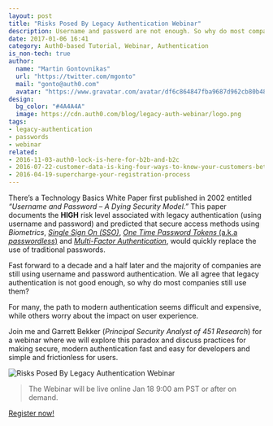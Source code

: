 ```yaml
---
layout: post
title: "Risks Posed By Legacy Authentication Webinar"
description: Username and password are not enough. So why do most companies still use them?
date: 2017-01-06 16:41
category: Auth0-based Tutorial, Webinar, Authentication
is_non-tech: true
author:
  name: "Martin Gontovnikas"
  url: "https://twitter.com/mgonto"
  mail: "gonto@auth0.com"
  avatar: "https://www.gravatar.com/avatar/df6c864847fba9687d962cb80b482764??s=60"
design:
  bg_color: "#4A4A4A"
  image: https://cdn.auth0.com/blog/legacy-auth-webinar/logo.png
tags:
- legacy-authentication
- passwords
- webinar
related:
- 2016-11-03-auth0-lock-is-here-for-b2b-and-b2c
- 2016-07-22-customer-data-is-king-four-ways-to-know-your-customers-better
- 2016-04-19-supercharge-your-registration-process
---
```


There’s a Technology Basics White Paper first published in 2002 entitled *“Username and Password – A Dying Security Model.”* This paper documents the **HIGH** risk level associated with legacy authentication (using username and password) and predicted that secure access methods using *Biometrics*, [*Single Sign On (SSO)*](https://auth0.com/learn/how-to-implement-single-sign-on/), [*One Time Password Tokens* (a.k.a *passwordless*)](https://auth0.com/passwordless) and [*Multi-Factor Authentication*](https://auth0.com/multifactor-authentication), would quickly replace the use of traditional passwords.

Fast forward to a decade and a half later and the majority of companies are still using username and password authentication. We all agree that legacy authentication is not good enough, so why do most companies still use them?


For many, the path to modern authentication seems difficult and expensive, while others worry about the impact on user experience.


Join me and Garrett Bekker (*Principal Security Analyst of 451 Research*) for a webinar where we will explore this paradox and discuss practices for making secure, modern authentication fast and easy for developers and simple and frictionless for users.

![Risks Posed By Legacy Authentication Webinar](https://cdn.auth0.com/blog/legacy-auth-webinar/webinar-banner.png)

> The Webinar will be live online Jan 18 9:00 am PST or after on demand.

[Register now!](https://www.brighttalk.com/webcast/10363/235469?utm_source=Marketing&utm_medium=brighttalk&utm_campaign=235469)

